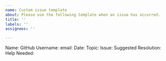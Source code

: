 ```yaml
---
name: Custom issue template
about: Please use the following template when an issue has occurred.
title: ''
labels: ''
assignees: ''

---
```


Name:
GitHub Username:
email:
Date:
Topic:
Issue:
Suggested Resolution:
Help Needed:
